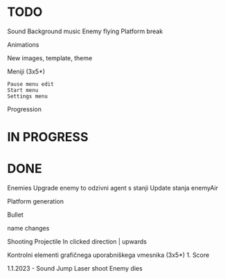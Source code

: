 # TODO
Sound
    Background music
    Enemy flying
    Platform break

Animations

New images, template, theme

Meniji (3x5*)

    Pause menu edit
    Start menu
    Settings menu

Progression
<!-- 
Level 1: Normal blocks no enemies
Level 2: Normal blocks enemies
Level 3: All blocks enemies
-->

# IN PROGRESS


# DONE
Enemies Upgrade enemy to odzivni agent s stanji Update stanja enemyAir

Platform generation

Bullet

name changes

Shooting Projectile In clicked direction | upwards

Kontrolni elementi grafičnega uporabniškega vmesnika (3x5*)
    1. Score 

1.1.2023 - Sound
    Jump
    Laser shoot
    Enemy dies